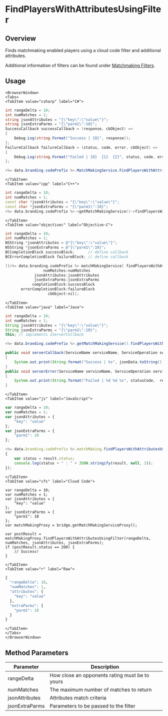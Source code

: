 # FindPlayersWithAttributesUsingFilter
## Overview
Finds matchmaking enabled players using a cloud code filter and additional attributes.

Additional information of filters can be found under [Matchmaking Filters](/api/capi/matchmaking/matchmakingfilters).

<PartialServop service_name="matchMaking" operation_name="FIND_PLAYERS_USING_FILTER" />

## Usage

```mdx-code-block
<BrowserWindow>
<Tabs>
<TabItem value="csharp" label="C#">
```

```csharp
int rangeDelta = 10;
int numMatches = 1;
string jsonAttributes = "{\"key\":\"value\"}";
string jsonExtraParms = "{\"parm1\":10}";
SuccessCallback successCallback = (response, cbObject) =>
{
    Debug.Log(string.Format("Success | {0}", response));
};
FailureCallback failureCallback = (status, code, error, cbObject) =>
{
    Debug.Log(string.Format("Failed | {0}  {1}  {2}", status, code, error));
};

<%= data.branding.codePrefix %>.MatchMakingService.FindPlayersWithAttributesUsingFilter(rangeDelta, numMatches, jsonAttributes, jsonExtraParms, successCallback, failureCallback);
```

```mdx-code-block
</TabItem>
<TabItem value="cpp" label="C++">
```

```cpp
int rangeDelta = 10;
int numMatches = 1;
const char *jsonAttributes = "{\"key\":\"value\"}";
const char *jsonExtraParms = "{\"parm1\":10}";
<%= data.branding.codePrefix %>->getMatchMakingService()->findPlayersWithAttributesUsingFilter(rangeDelta, numMatches, jsonAttributes, jsonExtraParms, this);
```

```mdx-code-block
</TabItem>
<TabItem value="objectivec" label="Objective-C">
```

```objectivec
int rangeDelta = 10;
int numMatches = 1;
NSString *jsonAttributes = @"{\"key\":\"value\"}";
NSString *jsonExtraParms = @"{\"parm1\":10}";
BCCompletionBlock successBlock;      // define callback
BCErrorCompletionBlock failureBlock; // define callback

[[<%= data.branding.codePrefix %> matchMakingService] findPlayersWithAttributesUsingFilter:rangeDelta
                 numMatches:numMatches
             jsonAttributes:jsonAttributes
             jsonExtraParms:jsonExtraParms
            completionBlock:successBlock
       errorCompletionBlock:failureBlock
                   cbObject:nil];
```

```mdx-code-block
</TabItem>
<TabItem value="java" label="Java">
```

```java
int rangeDelta = 10;
int numMatches = 1;
String jsonAttributes = "{\"key\":\"value\"}";
String jsonExtraParms = "{\"parm1\":10}";
this; // implements IServerCallback

<%= data.branding.codePrefix %>.getMatchMakingService().findPlayersWithAttributesUsingFilter(rangeDelta, numMatches, jsonAttributes, jsonExtraParms, this);

public void serverCallback(ServiceName serviceName, ServiceOperation serviceOperation, JSONObject jsonData)
{
    System.out.print(String.format("Success | %s", jsonData.toString()));
}
public void serverError(ServiceName serviceName, ServiceOperation serviceOperation, int statusCode, int reasonCode, String jsonError)
{
    System.out.print(String.format("Failed | %d %d %s", statusCode,  reasonCode, jsonError.toString()));
}
```

```mdx-code-block
</TabItem>
<TabItem value="js" label="JavaScript">
```

```javascript
var rangeDelta = 10;
var numMatches = 1;
var jsonAttributes = {
    "key": "value"
};
var jsonExtraParms = {
    "parm1": 10
};

<%= data.branding.codePrefix %>.matchMaking.findPlayersWithAttributesUsingFilter(rangeDelta, numMatches, jsonAttributes, jsonExtraParms, result =>
{
	var status = result.status;
	console.log(status + " : " + JSON.stringify(result, null, 2));
});
```

```mdx-code-block
</TabItem>
<TabItem value="cfs" label="Cloud Code">
```

```cfscript
var rangeDelta = 10;
var numMatches = 1;
var jsonAttributes = {
    "key": "value"
};
var jsonExtraParms = {
    "parm1": 10
};
var matchMakingProxy = bridge.getMatchMakingServiceProxy();

var postResult = matchMakingProxy.findPlayersWithAttributesUsingFilter(rangeDelta, numMatches, jsonAttributes, jsonExtraParms);
if (postResult.status == 200) {
    // Success!
}
```

```mdx-code-block
</TabItem>
<TabItem value="r" label="Raw">
```

```r
{
  "rangeDelta": 10,
  "numMatches": 1,
  "attributes": {
    "key": "value"
  },
  "extraParms": {
    "parm1": 10
  }
}
```

```mdx-code-block
</TabItem>
</Tabs>
</BrowserWindow>
```

## Method Parameters
Parameter | Description
--------- | -----------
rangeDelta | How close an opponents rating must be to yours
numMatches | The maximum number of matches to return
jsonAttributes | Attributes match criteria
jsonExtraParms | Parameters to be passed to the filter



